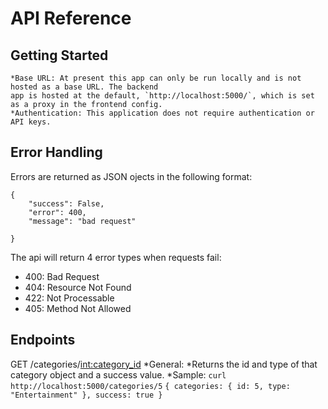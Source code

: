# API Reference

## Getting Started 

    *Base URL: At present this app can only be run locally and is not hosted as a base URL. The backend
    app is hosted at the default, `http://localhost:5000/`, which is set as a proxy in the frontend config.
    *Authentication: This application does not require authentication or API keys.

## Error Handling
Errors are returned as JSON ojects in the following format:
```
{
    "success": False,
    "error": 400,
    "message": "bad request"
    
}
```
The api will return 4 error types when requests fail:
- 400: Bad Request
- 404: Resource Not Found
- 422: Not Processable
- 405: Method Not Allowed

## Endpoints
GET /categories/<int:category_id>
    *General:
        *Returns the id and type of that category object and a success value.
    *Sample: `curl http://localhost:5000/categories/5`
    ```
    {
        categories: {
            id: 5,
            type: "Entertainment"
        },
        success: true
    }
    ```